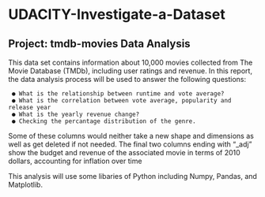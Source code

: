 # UDACITY-Investigate-a-Dataset
## Project: tmdb-movies Data Analysis

This data set contains information about 10,000 movies collected from The Movie Database (TMDb), including user ratings and revenue. 
In this report, the data analysis process will be used to answer the following questions:

     ● What is the relationship between runtime and vote average?
     ● What is the correlation between vote average, popularity and release year
     ● What is the yearly revenue change?
     ● Checking the percantage distribution of the genre.


Some of these columns would neither take a new shape and dimensions as well as get deleted if not needed.
The final two columns ending with “_adj” show the budget and revenue of the associated movie in terms of 2010 dollars, accounting for inflation over time

This analysis will use some libaries of Python including Numpy, Pandas, and Matplotlib. 

